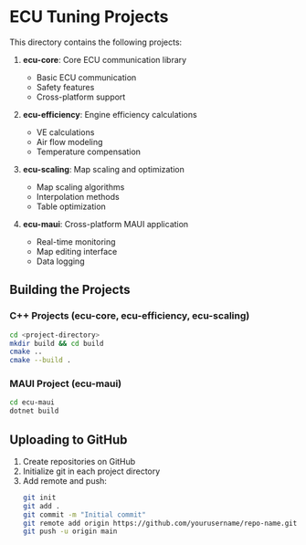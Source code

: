 # ECU Tuning Projects

This directory contains the following projects:

1. **ecu-core**: Core ECU communication library
   - Basic ECU communication
   - Safety features
   - Cross-platform support

2. **ecu-efficiency**: Engine efficiency calculations
   - VE calculations
   - Air flow modeling
   - Temperature compensation

3. **ecu-scaling**: Map scaling and optimization
   - Map scaling algorithms
   - Interpolation methods
   - Table optimization

4. **ecu-maui**: Cross-platform MAUI application
   - Real-time monitoring
   - Map editing interface
   - Data logging

## Building the Projects

### C++ Projects (ecu-core, ecu-efficiency, ecu-scaling)
```bash
cd <project-directory>
mkdir build && cd build
cmake ..
cmake --build .
```

### MAUI Project (ecu-maui)
```bash
cd ecu-maui
dotnet build
```

## Uploading to GitHub
1. Create repositories on GitHub
2. Initialize git in each project directory
3. Add remote and push:
   ```bash
   git init
   git add .
   git commit -m "Initial commit"
   git remote add origin https://github.com/yourusername/repo-name.git
   git push -u origin main
   ```
